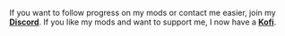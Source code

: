 If you want to follow progress on my mods or contact me easier, join my [**Discord**](https://discord.gg/zft8DmbfKv).
If you like my mods and want to support me, I now have a [**Kofi**](https://ko-fi.com/groundaura).
